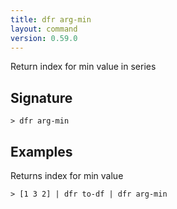 ```yaml
---
title: dfr arg-min
layout: command
version: 0.59.0
---
```


Return index for min value in series

## Signature

```> dfr arg-min ```

## Examples

Returns index for min value
```shell
> [1 3 2] | dfr to-df | dfr arg-min
```

